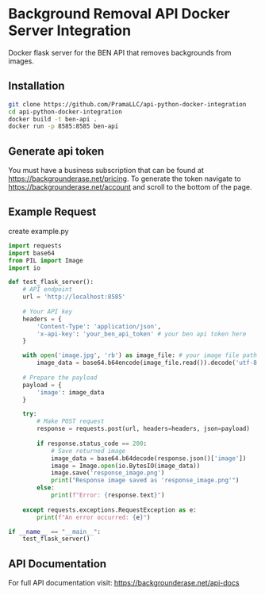 # Background Removal API Docker Server Integration

Docker flask server for the BEN API that removes backgrounds from images.

## Installation

```bash
git clone https://github.com/PramaLLC/api-python-docker-integration
cd api-python-docker-integration
docker build -t ben-api .
docker run -p 8585:8585 ben-api
```

## Generate api token 
You must have a business subscription that can be found at https://backgrounderase.net/pricing. To generate the token navigate to
https://backgrounderase.net/account and scroll to the bottom of the page.

## Example Request
create example.py
```python
import requests
import base64
from PIL import Image
import io

def test_flask_server():
    # API endpoint
    url = 'http://localhost:8585'
    
    # Your API key
    headers = {
        'Content-Type': 'application/json',
        'x-api-key': 'your_ben_api_token' # your ben api token here
    }

    with open('image.jpg', 'rb') as image_file: # your image file path
        image_data = base64.b64encode(image_file.read()).decode('utf-8')
    
    # Prepare the payload
    payload = {
        'image': image_data
    }

    try:
        # Make POST request
        response = requests.post(url, headers=headers, json=payload)
        
        if response.status_code == 200:
            # Save returned image
            image_data = base64.b64decode(response.json()['image'])
            image = Image.open(io.BytesIO(image_data))
            image.save('response_image.png')
            print("Response image saved as 'response_image.png'")
        else:
            print(f"Error: {response.text}")
    
    except requests.exceptions.RequestException as e:
        print(f"An error occurred: {e}")

if __name__ == "__main__":
    test_flask_server()

```


## API Documentation
For full API documentation visit: https://backgrounderase.net/api-docs
